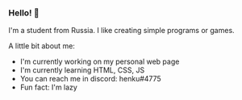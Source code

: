 ### Hello! 👋

I'm a student from Russia. I like creating simple programs or games.

A little bit about me:

- I'm currently working on my personal web page 
- I'm currently learning HTML, CSS, JS
- You can reach me in discord: henku#4775
- Fun fact: I'm lazy 
<!--
**Henku-afk/Henku-afk** is a ✨ _special_ ✨ repository because its `README.md` (this file) appears on your GitHub profile.

Here are some ideas to get you started:

- 🔭 I’m currently working on ...
- 🌱 I’m currently learning ...
- 👯 I’m looking to collaborate on ...
- 🤔 I’m looking for help with ...
- 💬 Ask me about ...
- 📫 How to reach me: ...
- 😄 Pronouns: ...
- ⚡ Fun fact: ...
-->
